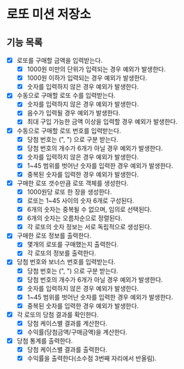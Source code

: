 # 로또 미션 저장소

## 기능 목록

- [x] 로또를 구매할 금액을 입력받는다.
    - [x] 1000원 미만의 단위가 입력되는 경우 예외가 발생한다.
    - [x] 1000원 이하가 입력되는 경우 예외가 발생한다.
    - [x] 숫자를 입력하지 않은 경우 예외가 발생한다.

- [x] 수동으로 구매할 로또 수를 입력받는다.
    - [x] 숫자를 입력하지 않은 경우 예외가 발생한다.
    - [x] 음수가 입력될 경우 예외가 발생한다.
    - [x] 최대 구입 가능한 금액 이상을 입력할 경우 예외가 발생한다.

- [x] 수동으로 구매할 로또 번호를 입력받는다.
    - [x] 당첨 번호는 (", ") 으로 구분 받는다.
    - [x] 당첨 번호의 개수가 6개가 아닐 경우 예외가 발생한다.
    - [x] 숫자를 입력하지 않은 경우 예외가 발생한다.
    - [x] 1~45 범위를 벗어난 숫자를 입력한 경우 예외가 발생한다.
    - [x] 중복된 숫자를 입력한 경우 예외가 발생한다.

- [x] 구매한 로또 갯수만큼 로또 객체를 생성한다.
    - [x] 1000원당 로또 한 장을 생성한다.
    - [x] 로또는 1~45 사이의 숫자 6개로 구성된다.
    - [x] 6개의 숫자는 중복될 수 없으며, 임의로 선택된다.
    - [x] 6개의 숫자는 오름차순으로 정렬된다.
    - [x] 각 로또의 숫자 정보는 서로 독립적으로 생성된다.

- [x] 구매한 로또 정보를 출력한다.
    - [x] 몇개의 로또를 구매했는지 출력한다.
    - [x] 각 로또의 정보를 출력한다.

- [x] 당첨 번호와 보너스 번호를 입력받는다.
    - [x] 당첨 번호는 (", ") 으로 구분 받는다.
    - [x] 당첨 번호의 개수가 6개가 아닐 경우 예외가 발생한다.
    - [x] 숫자를 입력하지 않은 경우 예외가 발생한다.
    - [x] 1~45 범위를 벗어난 숫자를 입력한 경우 예외가 발생한다.
    - [x] 중복된 숫자를 입력한 경우 예외가 발생한다.

- [x] 각 로또의 당첨 결과를 확인한다.
    - [x] 당첨 케이스별 결과를 계산한다.
    - [x] 수익률(당첨금액/구매금액)을 계산한다.

- [x] 당첨 통계를 출력한다.
    - [x] 당첨 케이스별 결과를 출력한다.
    - [x] 수익률을 출력한다(소수점 3번째 자리에서 반올림).
